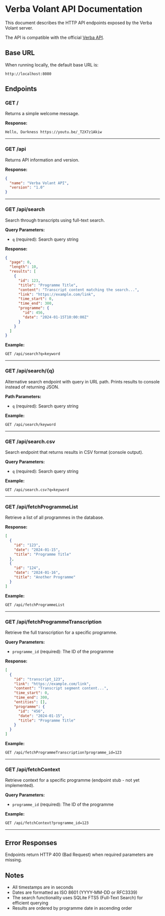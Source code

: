 # Verba Volant API Documentation

This document describes the HTTP API endpoints exposed by the Verba Volant server.

The API is compatible with the official [Verba API](https://verba.civio.es).

## Base URL

When running locally, the default base URL is:
```
http://localhost:8080
```

## Endpoints

### GET /

Returns a simple welcome message.

**Response:**
```
Hello, Darkness https://youtu.be/_T2X7z1Akiw
```

---

### GET /api

Returns API information and version.

**Response:**
```json
{
  "name": "Verba Volant API",
  "version": "1.0"
}
```

---

### GET /api/search

Search through transcripts using full-text search.

**Query Parameters:**
- `q` (required): Search query string

**Response:**
```json
{
  "page": 0,
  "length": 10,
  "results": [
    {
      "id": 123,
      "title": "Programme Title",
      "content": "Transcript content matching the search...",
      "link": "https://example.com/link",
      "time_start": 0,
      "time_end": 300,
      "programme": {
        "id": 456,
        "date": "2024-01-15T10:00:00Z"
      }
    }
  ]
}
```

**Example:**
```
GET /api/search?q=keyword
```

---

### GET /api/search/{q}

Alternative search endpoint with query in URL path. Prints results to console instead of returning JSON.

**Path Parameters:**
- `q` (required): Search query string

**Example:**
```
GET /api/search/keyword
```

---

### GET /api/search.csv

Search endpoint that returns results in CSV format (console output).

**Query Parameters:**
- `q` (required): Search query string

**Example:**
```
GET /api/search.csv?q=keyword
```

---

### GET /api/fetchProgrammeList

Retrieve a list of all programmes in the database.

**Response:**
```json
[
  {
    "id": "123",
    "date": "2024-01-15",
    "title": "Programme Title"
  },
  {
    "id": "124",
    "date": "2024-01-16",
    "title": "Another Programme"
  }
]
```

**Example:**
```
GET /api/fetchProgrammeList
```

---

### GET /api/fetchProgrammeTranscription

Retrieve the full transcription for a specific programme.

**Query Parameters:**
- `programme_id` (required): The ID of the programme

**Response:**
```json
[
  {
    "id": "transcript_123",
    "link": "https://example.com/link",
    "content": "Transcript segment content...",
    "time_start": 0,
    "time_end": 300,
    "entities": [],
    "programme": {
      "id": "456",
      "date": "2024-01-15",
      "title": "Programme Title"
    }
  }
]
```

**Example:**
```
GET /api/fetchProgrammeTranscription?programme_id=123
```

---

### GET /api/fetchContext

Retrieve context for a specific programme (endpoint stub - not yet implemented).

**Query Parameters:**
- `programme_id` (required): The ID of the programme

**Example:**
```
GET /api/fetchContext?programme_id=123
```

---

## Error Responses

Endpoints return HTTP 400 (Bad Request) when required parameters are missing.

## Notes

- All timestamps are in seconds
- Dates are formatted as ISO 8601 (YYYY-MM-DD or RFC3339)
- The search functionality uses SQLite FTS5 (Full-Text Search) for efficient querying
- Results are ordered by programme date in ascending order
